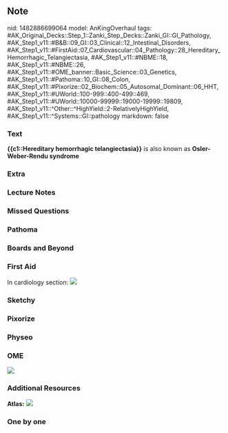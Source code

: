 ## Note
nid: 1482886699064
model: AnKingOverhaul
tags: #AK_Original_Decks::Step_1::Zanki_Step_Decks::Zanki_GI::GI_Pathology, #AK_Step1_v11::#B&B::09_GI::03_Clinical::12_Intestinal_Disorders, #AK_Step1_v11::#FirstAid::07_Cardiovascular::04_Pathology::28_Hereditary_Hemorrhagic_Telangiectasia, #AK_Step1_v11::#NBME::18, #AK_Step1_v11::#NBME::26, #AK_Step1_v11::#OME_banner::Basic_Science::03_Genetics, #AK_Step1_v11::#Pathoma::10_GI::08_Colon, #AK_Step1_v11::#Pixorize::02_Biochem::05_Autosomal_Dominant::06_HHT, #AK_Step1_v11::#UWorld::100-999::400-499::469, #AK_Step1_v11::#UWorld::10000-99999::19000-19999::19809, #AK_Step1_v11::^Other::^HighYield::2-RelativelyHighYield, #AK_Step1_v11::^Systems::GI::pathology
markdown: false

### Text
<div>
  <div>
    <b>{{c1::Hereditary hemorrhagic telangiectasia}}</b> is also
    known as <b>Osler-Weber-Rendu syndrome</b>
  </div>
</div>

### Extra


### Lecture Notes


### Missed Questions


### Pathoma


### Boards and Beyond


### First Aid
In cardiology section: <img src="tmpnOgpSD.png">

### Sketchy


### Pixorize


### Physeo


### OME
<div class="ome-widget">
  <a href="https://onlinemeded.org/spa/genetics?ref=anki"><img src=
  "_OME_AnkiFlashcards_Topic_1.png"></a>
</div>

### Additional Resources
<b>Atlas:</b> <img src="tmpSZy9QM.png">

### One by one

